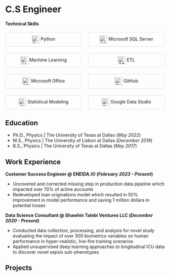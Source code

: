 # C.S Engineer
#### Technical Skills

<div style="display: flex; flex-wrap: wrap; gap: 20px;">

<div style="flex: 1; min-width: 200px; padding: 10px; border: 1px solid #ddd; border-radius: 5px; text-align: center;">
<img src="https://img.icons8.com/color/48/000000/python.png" alt="Python" style="width: 24px; height: 24px; vertical-align: middle;"> Python
</div>

<div style="flex: 1; min-width: 200px; padding: 10px; border: 1px solid #ddd; border-radius: 5px; text-align: center;">
<img src="https://img.icons8.com/color/48/000000/microsoft-sql-server.png" alt="Microsoft SQL Server" style="width: 24px; height: 24px; vertical-align: middle;"> Microsoft SQL Server
</div>

<div style="flex: 1; min-width: 200px; padding: 10px; border: 1px solid #ddd; border-radius: 5px; text-align: center;">
<img src="https://img.icons8.com/color/48/000000/machine-learning.png" alt="Machine Learning" style="width: 24px; height: 24px; vertical-align: middle;"> Machine Learning
</div>

<div style="flex: 1; min-width: 200px; padding: 10px; border: 1px solid #ddd; border-radius: 5px; text-align: center;">
<img src="https://img.icons8.com/color/48/000000/extract.png" alt="ETL" style="width: 24px; height: 24px; vertical-align: middle;"> ETL
</div>

<div style="flex: 1; min-width: 200px; padding: 10px; border: 1px solid #ddd; border-radius: 5px; text-align: center;">
<img src="https://img.icons8.com/color/48/000000/microsoft-excel.png" alt="Microsoft Office" style="width: 24px; height: 24px; vertical-align: middle;"> Microsoft Office
</div>

<div style="flex: 1; min-width: 200px; padding: 10px; border: 1px solid #ddd; border-radius: 5px; text-align: center;">
<img src="https://img.icons8.com/color/48/000000/github.png" alt="GitHub" style="width: 24px; height: 24px; vertical-align: middle;"> GitHub
</div>

<div style="flex: 1; min-width: 200px; padding: 10px; border: 1px solid #ddd; border-radius: 5px; text-align: center;">
<img src="https://img.icons8.com/color/48/000000/statistics.png" alt="Statistical Modeling" style="width: 24px; height: 24px; vertical-align: middle;"> Statistical Modeling
</div>

<div style="flex: 1; min-width: 200px; padding: 10px; border: 1px solid #ddd; border-radius: 5px; text-align: center;">
<img src="https://img.icons8.com/color/48/000000/google-data-studio.png" alt="Google Data Studio" style="width: 24px; height: 24px; vertical-align: middle;"> Google Data Studio
</div>

</div>






## Education
- Ph.D., Physics | The University of Texas at Dallas (_May 2022_)								       		
- M.S., Physics	| The University of Lisbon at Dallas (_December 2019_)	 			        		
- B.S., Physics | The University of Texas at Dallas (_May 2017_)

## Work Experience
**Customer Success Engineer @ ENEIDA.IO (_February 2023 - Present_)**
- Uncovered and corrected missing step in production data pipeline which impacted over 70% of active accounts
- Redeveloped loan originations model which resulted in 50% improvement in model performance and saving 1 million dollars in potential losses

**Data Science Consultant @ Shawhin Talebi Ventures LLC (_December 2020 - Present_)**
- Conducted data collection, processing, and analysis for novel study evaluating the impact of over 300 biometrics variables on human performance in hyper-realistic, live-fire training scenarios
- Applied unsupervised deep learning approaches to longitudinal ICU data to discover novel sepsis sub-phenotypes

## Projects

